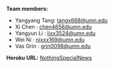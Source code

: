 __Team members:__

- Yangyang Tang: tangx668@umn.edu
- Xi Chen      : chen4656@umn.edu
- Yangyun Li   : lixx3524@umn.edu
- Wei Ni       : nixxx169@umn.edu
- Vas Grin     : grin0098@umn.edu

__Heroku URL:__ [NothingSpecialNews](https://nothingspecialnews.herokuapp.com/)
